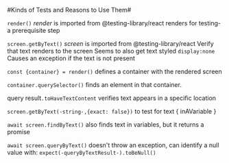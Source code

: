 #Kinds of Tests and Reasons to Use Them#

`render()`
*render* is imported from @testing-library/react
renders for testing- a prerequisite step

`screen.getByText()`
*screen* is imported from @testing-library/react
Verify that text renders to the screen
Seems to also get text styled `display:none`
Causes an exception if the text is not present

`const {container} = render()`
defines a container with the rendered screen

`container.querySelector()`
finds an element in that container.

query result`.toHaveTextContent` verifies text appears in a specific location

`screen.getByText(-string-,{exact: false})`
to test for text { inAVariable }

`await screen.findByText()`
also finds text in variables, but it returns a promise

`await screen.queryByText()`
doesn't throw an exception, can identify a null value with:
`expect(-queryByTextResult-).toBeNull()`
